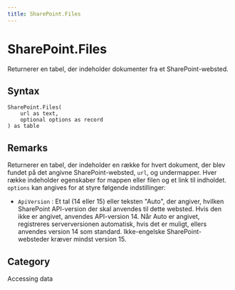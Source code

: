 ```yaml
---
title: SharePoint.Files
---
```


# SharePoint.Files


Returnerer en tabel, der indeholder dokumenter fra et SharePoint-websted.


## Syntax

```powerquery
SharePoint.Files(
    url as text,
    optional options as record
) as table
```


## Remarks

Returnerer en tabel, der indeholder en række for hvert dokument, der blev fundet på det angivne SharePoint-websted, <code>url</code>, og undermapper. Hver række indeholder egenskaber for mappen eller filen og et link til indholdet. <code>options</code> kan angives for at styre følgende indstillinger:    <ul><li><code>ApiVersion</code> : Et tal (14 eller 15) eller teksten &quot;Auto&quot;, der angiver, hvilken SharePoint API-version der skal anvendes til dette websted. Hvis den ikke er angivet, anvendes API-version 14. N&#229;r Auto er angivet, registreres serverversionen automatisk, hvis det er muligt, ellers anvendes version 14 som standard. Ikke-engelske SharePoint-websteder kr&#230;ver mindst version 15.</li></ul>    



## Category
Accessing data
